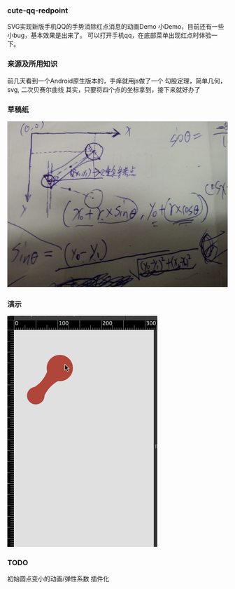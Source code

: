 ### cute-qq-redpoint
SVG实现新版手机QQ的手势消除红点消息的动画Demo
小Demo，目前还有一些小bug，基本效果是出来了。
可以打开手机qq，在底部菜单出现红点时体验一下。

### 来源及所用知识
前几天看到一个Android原生版本的，手痒就用js做了一个
勾股定理，简单几何，svg, 二次贝赛尔曲线
其实，只要将四个点的坐标拿到，接下来就好办了

### 草稿纸

![Paper](/paper.jpg "草稿")

### 演示

![演示](/preview.gif "演示")

### TODO

初始圆点变小的动画/弹性系数
插件化
